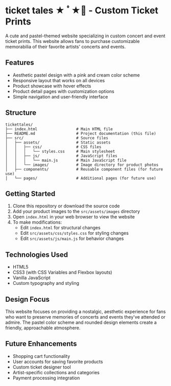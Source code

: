 # ticket tales ★ ﾟ★🎫 - Custom Ticket Prints

A cute and pastel-themed website specializing in custom concert and event ticket prints. This website allows fans to purchase customizable memorabilia of their favorite artists' concerts and events.

## Features

- Aesthetic pastel design with a pink and cream color scheme
- Responsive layout that works on all devices
- Product showcase with hover effects
- Product detail pages with customization options
- Simple navigation and user-friendly interface

## Structure

```
tickettales/
├── index.html                 # Main HTML file
├── README.md                  # Project documentation (this file)
├── src/                       # Source files
│   ├── assets/                # Static assets
│   │   ├── css/               # CSS files
│   │   │   └── styles.css     # Main stylesheet
│   │   ├── js/                # JavaScript files
│   │   │   └── main.js        # Main JavaScript file
│   │   └── images/            # Image directory for product photos
│   ├── components/            # Reusable component files (for future use)
│   └── pages/                 # Additional pages (for future use)
```

## Getting Started

1. Clone this repository or download the source code
2. Add your product images to the `src/assets/images` directory
3. Open `index.html` in your web browser to view the website
4. To make modifications:
   - Edit `index.html` for structural changes
   - Edit `src/assets/css/styles.css` for styling changes
   - Edit `src/assets/js/main.js` for behavior changes

## Technologies Used

- HTML5
- CSS3 (with CSS Variables and Flexbox layouts)
- Vanilla JavaScript
- Custom typography and styling

## Design Focus

This website focuses on providing a nostalgic, aesthetic experience for fans who want to preserve memories of concerts and events they've attended or admire. The pastel color scheme and rounded design elements create a friendly, approachable atmosphere.

## Future Enhancements

- Shopping cart functionality
- User accounts for saving favorite products
- Custom ticket designer tool
- Artist-specific collections and categories
- Payment processing integration
